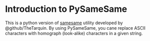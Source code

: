 # Introduction to PySameSame
This is a python version of [samesame](https://github.com/TheTarquin/samesame) utility developed by @github/TheTarquin.
By using PySameSame, you cane replace ASCII characters with homograph (look-alike) characters in a given string.


